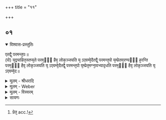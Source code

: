 +++
title = "११"

+++


## ०१


<details open><summary>विश्वास-प्रस्तुतिः</summary>

एतद्वै᳘ परमन्त᳘पः॥  
(पो) य᳘द्व्याहित᳘स्तप्य᳘ते परम᳘ᳫँ᳘ हैव᳘ लोक᳘ञ्जयति य᳘ ऽएवम्वे᳘दैतद्वै᳘ परमन्त᳘पो य᳘म्प्रेतम᳘रण्यᳫँ᳭ ह᳘रन्ति परम᳘ᳫँ᳭ हैव᳘ लोक᳘ञ्जयति य᳘ ऽएवम्वे᳘दैतद्वै᳘ परमन्त᳘पो य᳘म्प्रेत᳘मग्ना᳘वभ्याद᳘धति परम᳘ᳫँ᳘ हैव᳘ लोक᳘ञ्जयति य᳘ ऽएवम्वे᳘द॥
</details>

<details><summary>मूलम् - श्रीधरादि</summary>

एतद्वै᳘ परमन्त᳘पः॥  
(पो) य᳘द्व्याहित᳘स्तप्य᳘ते परम᳘ᳫँ᳘ हैव᳘ लोक᳘ञ्जयति य᳘ ऽएवम्वे᳘दैतद्वै᳘ परमन्त᳘पो य᳘म्प्रेतम᳘रण्यᳫँ᳭ ह᳘रन्ति परम᳘ᳫँ᳭ हैव᳘ लोक᳘ञ्जयति य᳘ ऽएवम्वे᳘दैतद्वै᳘ परमन्त᳘पो य᳘म्प्रेत᳘मग्ना᳘वभ्याद᳘धति परम᳘ᳫँ᳘ हैव᳘ लोक᳘ञ्जयति य᳘ ऽएवम्वे᳘द॥
</details>

<details><summary>मूलम् - Weber</summary>

एतद्वै᳘ परमं त᳘पो॥  
य᳘द्व्याहित᳘स्तप्य᳘ते परम᳘ᳫं᳘ हैव᳘ लोकं᳘ जयति य᳘ एवं वे᳘दैतद्वै᳘ परमं त᳘पो य᳘म् प्रेतम᳘रण्यᳫं ह᳘रन्ति परम᳘ᳫं᳘ हैव᳘ लोकं᳘ जयति य᳘ एवं वे᳘दैतद्वै᳘ परमं त᳘पो य᳘म् प्रेत᳘मग्ना᳘वभ्याद᳘धति [^wbr_1] परम᳘ᳫं᳘ हैव᳘ लोकं᳘ जयति य᳘ एवं वे᳘द॥  

[^wbr_1]: प्रेत᳘ acc.!
</details>

<details><summary>मूलम् - विस्वरम्</summary>


</details>

<details><summary>सायणः</summary>

…
</details>

